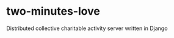 two-minutes-love
================

Distributed collective charitable activity server written in Django
